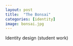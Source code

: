 ```yaml
---
layout: post
title:  "The Bonsai"
categories: [identity]
image: bonsai.jpg
---
```


Identity design (student work)